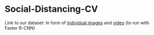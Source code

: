 # Social-Distancing-CV

Link to our dataset: In form of [individual images](https://drive.google.com/file/d/1XLzIjKbUafkdz5T_jM_RwI44TkizzaaG/view?usp=sharing) and [video](https://drive.google.com/file/d/1XYTxtSbneh4NQOrSUtVovzC1_HzcdvM0/view?usp=sharing) (to run with Faster R-CNN)

